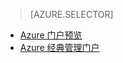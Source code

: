 > [AZURE.SELECTOR]
- [Azure 门户预览](/documentation/articles/storage-create-storage-account/)
- [Azure 经典管理门户](/documentation/articles/storage-create-storage-account-classic-portal/)

<!---HONumber=Mooncake_0104_2016-->